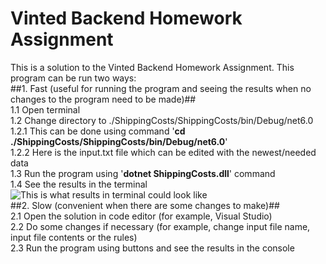 # Vinted Backend Homework Assignment  
This is a solution to the Vinted Backend Homework Assignment. This program can be run two ways:  
##1. Fast (useful for running the program and seeing the results when no changes to the program need to be made)##  
	1.1 Open terminal  
	1.2 Change directory to ./ShippingCosts/ShippingCosts/bin/Debug/net6.0  
		1.2.1 This can be done using command '**cd ./ShippingCosts/ShippingCosts/bin/Debug/net6.0**'  
		1.2.2 Here is the input.txt file which can be edited with the newest/needed data  
	1.3 Run the program using '**dotnet ShippingCosts.dll**' command  
	1.4 See the results in the terminal  
![This is what results in terminal could look like](https://github.com/belousovakarolina/Vinted_task/blob/master/running_the_program.png)  
##2. Slow (convenient when there are some changes to make)##  
	2.1 Open the solution in code editor (for example, Visual Studio)  
	2.2 Do some changes if necessary (for example, change input file name, input file contents or the rules)  
	2.3 Run the program using buttons and see the results in the console  

